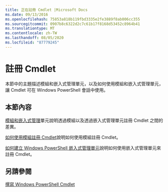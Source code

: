 ```yaml
---
title: 正在註冊 Cmdlet |Microsoft Docs
ms.date: 09/13/2016
ms.openlocfilehash: 75853a818b119fbd3335e2fe3889f8ab006cc355
ms.sourcegitcommit: 0907b8c6322d2c7c61b17f8168d53452c8964b41
ms.translationtype: MT
ms.contentlocale: zh-TW
ms.lasthandoff: 08/05/2020
ms.locfileid: "87779245"
---
```

# <a name="registering-cmdlets"></a>註冊 Cmdlet

本節中的主題描述模組和嵌入式管理單元，以及如何使用模組和嵌入式管理單元，讓 Cmdlet 可在 Windows PowerShell 會話中使用。

## <a name="in-this-section"></a>本節內容

[模組和嵌入式管理](./modules-and-snap-ins.md)單元說明透過模組以及透過嵌入式管理單元註冊 Cmdlet 之間的差異。

[如何使用模組註冊 Cmdlet](./how-to-import-cmdlets-using-modules.md)說明如何使用模組註冊 Cmdlet。

[如何建立 Windows PowerShell 嵌入式管理單元](./how-to-create-a-windows-powershell-snap-in.md)說明如何使用嵌入式管理單元來註冊 Cmdlet。

## <a name="see-also"></a>另請參閱

[撰寫 Windows PowerShell Cmdlet](../cmdlet/cmdlet-overview.md)
